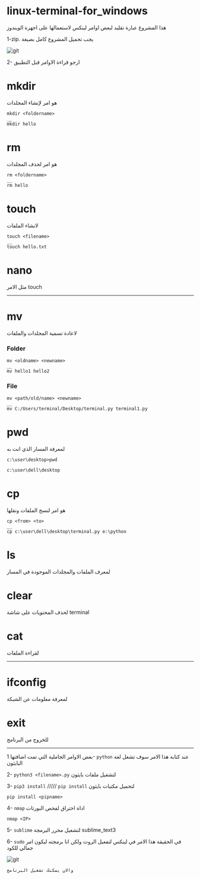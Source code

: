 # linux-terminal-for_windows
هذا المشروع عبارة تقليد لبعض اوامر لينكس لاستعمالها على اجهزة الويندوز

1-zip. يجب تحميل المشروع كامل بصيغة 

![git](https://user-images.githubusercontent.com/76629405/116258070-4973ab80-a77d-11eb-9fed-fbfe0939c16b.PNG)

2- ارجو قراءة الاوامر قبل التطبيق

# mkdir
هو امر لإنشاء المجلدات
```
mkdir <foldername>
__
mkdir hello
```
# rm
هو امر لحذف المجلدات
```
rm <foldername>
__
rm hello

```
# touch 
لانشاء الملفات
```
touch <filename>
__
touch hello.txt
```
# nano
مثل الامر touch
_________________
# mv
لاعادة تسمية المجلدات والملفات
<h3>Folder</h3>

```
mv <oldname> <newname>
__
mv hello1 hello2
```
<h3>File</h3>

```
mv <path/old/name> <newname>
__
mv C:/Users/terminal/Desktop/terminal.py terminal1.py
```
# pwd
لمعرفة المسار الذي انت به
```
c:\user\desktop>pwd

c:\user\dell\desktop
```
# cp
هو امر لنسخ الملفات ونقلها
```
cp <from> <to>
__
cp c:\user\dell\desktop\terminal.py e:\python
```
# ls 
لمعرف الملفات والمجلدات الموجودة في المسار
# clear 
لحذف المحتويات على شاشة terminal
# cat
لقراءة الملفات
_________________
# ifconfig
لمعرفة معلومات عن الشبكة
# exit
للخروج من البرنامج
_______________
بعض الاوامر الجاملية التي تمت اضافتها
1- ```python```
عند كتابة هذا الامر سوف تشغل لغة البايثون

2- ```python3 <filename>.py```
لتشغيل ملفات بايثون

3- ```pip3 install``` ///// ```pip install```
لتحميل مكتبات بايثون
```
pip install <pipname>
```
4- ```nmap```
اداة اختراق لفحص البورتات 
```
nmap <IP>
```
5- ```sublime```
لتشغيل محرر البرمجة sublime_text3 



6- ```sudo```
في الحقيقة هذا الامر في لينكس لتفعيل الروت
ولكن انا برمجته ليكون امر جمالي للكود

![git](https://user-images.githubusercontent.com/76629405/116262332-1d5a2980-a781-11eb-862a-ecd734672d78.PNG)




```
والان يمكنك تشغيل البرنامج
```
